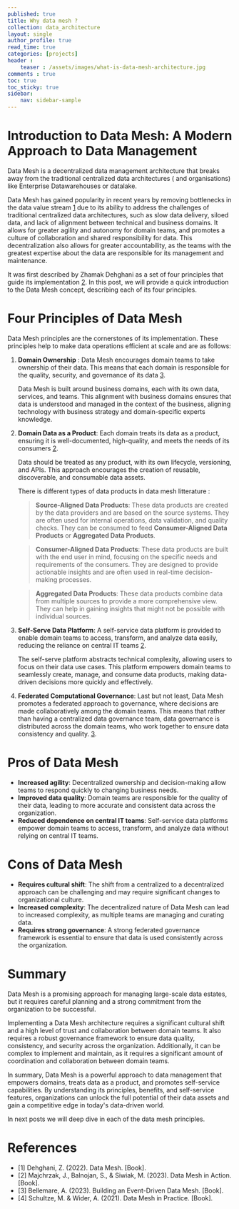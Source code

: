 ```yaml
---
published: true
title: Why data mesh ?
collection: data_architecture
layout: single
author_profile: true
read_time: true
categories: [projects]
header :
    teaser : /assets/images/what-is-data-mesh-architecture.jpg
comments : true
toc: true
toc_sticky: true
sidebar:
    nav: sidebar-sample
---
```


# Introduction to Data Mesh: A Modern Approach to Data Management

Data Mesh is a decentralized data management architecture that breaks away from the traditional centralized data architectures ( and organisations) like Enterprise Datawarehouses or datalake.

Data Mesh has gained popularity in recent years by removing bottlenecks in the data value stream [1](#Dehghani2022) due to its ability to address the challenges of traditional centralized data architectures, such as slow data delivery, siloed data, and lack of alignment between technical and business domains. It allows for greater agility and autonomy for domain teams, and promotes a culture of collaboration and shared responsibility for data.
This decentralization also allows for greater accountability, as the teams with the greatest expertise about the data are responsible for its management and maintenance.

It was first described by Zhamak Dehghani as a set of four principles that guide its implementation [2](#Dehghani2023). In this post, we will provide a quick introduction to the Data Mesh concept, describing each of its four principles.


# Four Principles of Data Mesh

Data Mesh principles are the cornerstones of its implementation. These principles help to make data operations efficient at scale and are as follows:

1. **Domain Ownership** : 
    Data Mesh encourages domain teams to take ownership of their data. This means that each domain is responsible for the quality, security, and governance of its data [3](#Dehghani2023).

    Data Mesh is built around business domains, each with its own data, services, and teams. This alignment with business domains ensures that data is understood and managed in the context of the business, aligning technology with business strategy and domain-specific experts knowledge.



2. **Domain Data as a Product**: 
    Each domain treats its data as a product, ensuring it is well-documented, high-quality, and meets the needs of its consumers [2](#Dehghani2023).

    Data should be treated as any product, with its own lifecycle, versioning, and APIs. This approach encourages the creation of reusable, discoverable, and consumable data assets.

    There is different types of data products in data mesh litterature :

    > **Source-Aligned Data Products**: These data products are created by the data providers and are based on the source systems. They are often used for internal operations, data validation, and quality checks. They can be consumed to feed **Consumer-Aligned Data Products** or **Aggregated Data Products**.

    > **Consumer-Aligned Data Products**: These data products are built with the end user in mind, focusing on the specific needs and requirements of the consumers. They are designed to provide actionable insights and are often used in real-time decision-making processes.

    > **Aggregated Data Products**: These data products combine data from multiple sources to provide a more comprehensive view. They can help in gaining insights that might not be possible with individual sources.




3. **Self-Serve Data Platform**: 
    A self-service data platform is provided to enable domain teams to access, transform, and analyze data easily, reducing the reliance on central IT teams [2](#Dehghani2023).

    The self-serve platform abstracts technical complexity, allowing users to focus on their data use cases. This platform empowers domain teams to seamlessly create, manage, and consume data products, making data-driven decisions more quickly and effectively.


4. **Federated Computational Governance**: 
    Last but not least, Data Mesh promotes a federated approach to governance, where decisions are made collaboratively among the domain teams. This means that rather than having a centralized data governance team, data governance is distributed across the domain teams, who work together to ensure data consistency and quality. [3](#Dehghani2023).



# Pros of Data Mesh

- **Increased agility**: Decentralized ownership and decision-making allow teams to respond quickly to changing business needs.
- **Improved data quality**: Domain teams are responsible for the quality of their data, leading to more accurate and consistent data across the organization.
- **Reduced dependence on central IT teams**: Self-service data platforms empower domain teams to access, transform, and analyze data without relying on central IT teams.

# Cons of Data Mesh

- **Requires cultural shift**: The shift from a centralized to a decentralized approach can be challenging and may require significant changes to organizational culture.
- **Increased complexity**: The decentralized nature of Data Mesh can lead to increased complexity, as multiple teams are managing and curating data.
- **Requires strong governance**: A strong federated governance framework is essential to ensure that data is used consistently across the organization.


# Summary


Data Mesh is a promising approach for managing large-scale data estates, but it requires careful planning and a strong commitment from the organization to be successful.

Implementing a Data Mesh architecture requires a significant cultural shift and a high level of trust and collaboration between domain teams. It also requires a robust governance framework to ensure data quality, consistency, and security across the organization. Additionally, it can be complex to implement and maintain, as it requires a significant amount of coordination and collaboration between domain teams.

In summary, Data Mesh is a powerful approach to data management that empowers domains, treats data as a product, and promotes self-service capabilities. By understanding its principles, benefits, and self-service features, organizations can unlock the full potential of their data assets and gain a competitive edge in today's data-driven world.


In next posts we will deep dive in each of the data mesh principles.

# References

- [1] Dehghani, Z. (2022). Data Mesh. [Book].
- [2] Majchrzak, J., Balnojan, S., & Siwiak, M. (2023). Data Mesh in Action. [Book].
- [3] Bellemare, A. (2023). Building an Event-Driven Data Mesh. [Book].
- [4] Schultze, M. & Wider, A. (2021). Data Mesh in Practice. [Book].
